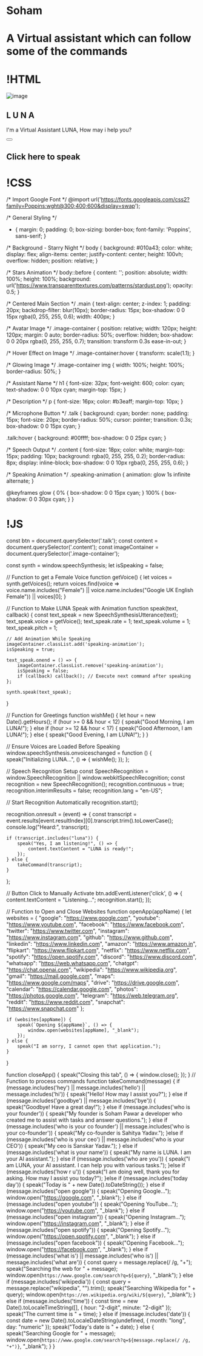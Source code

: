 # Soham
# A Virtual assistant which can follow some of the commands 

# !HTML
<!DOCTYPE html>
<html lang="en">
<head>
    <meta charset="UTF-8">
    <meta name="viewport" content="width=device-width, initial-scale=1.0">
    <title>Luna - Virtual Assistant</title>
    <link rel="shortcut icon" href="avatar.png.jpeg" type="image/x-icon">
    <link rel="stylesheet" href="styles.css">
    <link rel="stylesheet" href="https://cdnjs.cloudflare.com/ajax/libs/font-awesome/5.15.3/css/all.min.css">   
</head>
<body>
    <section class="main">
        <div class="image-container">
            <div class="image">
                <img src="giphy.jpg.png" alt="image">
            </div>
            <h1>L U N A</h1>
            <p>I'm a Virtual Assistant LUNA, How may i help you?</p>
        </div>
        <div class="input">
            <button class="talk"><i class="fas fa-microphone-alt"></i></button>
            <h1 class="content"> Click here to speak</h1>
        </div>
    </section>
    <script src="app.js"></script>
</body>
</html>

# !CSS
/* Import Google Font */
@import url('https://fonts.googleapis.com/css2?family=Poppins:wght@300;400;600&display=swap');

/* General Styling */
* {
    margin: 0;
    padding: 0;
    box-sizing: border-box;
    font-family: 'Poppins', sans-serif;
}

/* Background - Starry Night */
body {
    background: #010a43;
    color: white;
    display: flex;
    align-items: center;
    justify-content: center;
    height: 100vh;
    overflow: hidden;
    position: relative;
}

/* Stars Animation */
body::before {
    content: '';
    position: absolute;
    width: 100%;
    height: 100%;
    background: url('https://www.transparenttextures.com/patterns/stardust.png');
    opacity: 0.5;
}

/* Centered Main Section */
.main {
    text-align: center;
    z-index: 1;
    padding: 20px;
    backdrop-filter: blur(10px);
    border-radius: 15px;
    box-shadow: 0 0 15px rgba(0, 255, 255, 0.6);
    width: 400px;
}

/* Avatar Image */
.image-container {
    position: relative;
    width: 120px;
    height: 120px;
    margin: 0 auto;
    border-radius: 50%;
    overflow: hidden;
    box-shadow: 0 0 20px rgba(0, 255, 255, 0.7);
    transition: transform 0.3s ease-in-out;
}

/* Hover Effect on Image */
.image-container:hover {
    transform: scale(1.1);
}

/* Glowing Image */
.image-container img {
    width: 100%;
    height: 100%;
    border-radius: 50%;
}

/* Assistant Name */
h1 {
    font-size: 32px;
    font-weight: 600;
    color: cyan;
    text-shadow: 0 0 10px cyan;
    margin-top: 15px;
}

/* Description */
p {
    font-size: 16px;
    color: #b3eaff;
    margin-top: 10px;
}

/* Microphone Button */
.talk {
    background: cyan;
    border: none;
    padding: 15px;
    font-size: 20px;
    border-radius: 50%;
    cursor: pointer;
    transition: 0.3s;
    box-shadow: 0 0 15px cyan;
}

.talk:hover {
    background: #00ffff;
    box-shadow: 0 0 25px cyan;
}

/* Speech Output */
.content {
    font-size: 18px;
    color: white;
    margin-top: 15px;
    padding: 10px;
    background: rgba(0, 255, 255, 0.2);
    border-radius: 8px;
    display: inline-block;
    box-shadow: 0 0 10px rgba(0, 255, 255, 0.6);
}

/* Speaking Animation */
.speaking-animation {
    animation: glow 1s infinite alternate;
}

@keyframes glow {
    0% {
        box-shadow: 0 0 15px cyan;
    }
    100% {
        box-shadow: 0 0 30px cyan;
    }
}

# !JS
const btn = document.querySelector('.talk');
const content = document.querySelector('.content');
const imageContainer = document.querySelector('.image-container');

const synth = window.speechSynthesis;
let isSpeaking = false;

// Function to get a Female Voice
function getVoice() {
    let voices = synth.getVoices();
    return voices.find(voice => voice.name.includes("Female") || voice.name.includes("Google UK English Female")) || voices[0];
}

// Function to Make LUNA Speak with Animation
function speak(text, callback) {
    const text_speak = new SpeechSynthesisUtterance(text);
    text_speak.voice = getVoice();
    text_speak.rate = 1;
    text_speak.volume = 1;
    text_speak.pitch = 1;

    // Add Animation While Speaking
    imageContainer.classList.add('speaking-animation');
    isSpeaking = true;

    text_speak.onend = () => {
        imageContainer.classList.remove('speaking-animation');
        isSpeaking = false;
        if (callback) callback(); // Execute next command after speaking
    };

    synth.speak(text_speak);
}

// Function for Greetings
function wishMe() {
    let hour = new Date().getHours();
    if (hour >= 0 && hour < 12) {
        speak("Good Morning, I am LUNA!");
    } else if (hour >= 12 && hour < 17) {
        speak("Good Afternoon, I am LUNA!");
    } else {
        speak("Good Evening, I am LUNA!");
    }
}

// Ensure Voices are Loaded Before Speaking
window.speechSynthesis.onvoiceschanged = function () {
    speak("Initializing LUNA...", () => {
        wishMe();
    });
};

// Speech Recognition Setup
const SpeechRecognition = window.SpeechRecognition || window.webkitSpeechRecognition;
const recognition = new SpeechRecognition();
recognition.continuous = true;
recognition.interimResults = false;
recognition.lang = "en-US";

// Start Recognition Automatically
recognition.start();

recognition.onresult = (event) => {
    const transcript = event.results[event.resultIndex][0].transcript.trim().toLowerCase();
    console.log("Heard:", transcript);

    if (transcript.includes("luna")) {
        speak("Yes, I am listening!", () => {
            content.textContent = "LUNA is ready!";
        });
    } else {
        takeCommand(transcript);
    }
};

// Button Click to Manually Activate
btn.addEventListener('click', () => {
    content.textContent = "Listening...";
    recognition.start();
});

// Function to Open and Close Websites
function openApp(appName) {
    let websites = {
        "google": "https://www.google.com",
        "youtube": "https://www.youtube.com",
        "facebook": "https://www.facebook.com",
        "twitter": "https://www.twitter.com",
        "instagram": "https://www.instagram.com",
        "github": "https://www.github.com",
        "linkedin": "https://www.linkedin.com",
        "amazon": "https://www.amazon.in",
        "flipkart": "https://www.flipkart.com",
        "netflix": "https://www.netflix.com",
        "spotify": "https://open.spotify.com",
        "discord": "https://www.discord.com",
        "whatsapp": "https://web.whatsapp.com",
        "chatgpt": "https://chat.openai.com",
        "wikipedia": "https://www.wikipedia.org",
        "gmail": "https://mail.google.com",
        "maps": "https://www.google.com/maps",
        "drive": "https://drive.google.com",
        "calendar": "https://calendar.google.com",
        "photos": "https://photos.google.com",
        "telegram": "https://web.telegram.org",
        "reddit": "https://www.reddit.com",
        "snapchat": "https://www.snapchat.com"
    };

    if (websites[appName]) {
        speak(`Opening ${appName}`, () => {
            window.open(websites[appName], "_blank");
        });
    } else {
        speak("I am sorry, I cannot open that application.");
    }
}

function closeApp() {
    speak("Closing this tab", () => {
        window.close();
    });
}
// Function to process commands
function takeCommand(message) {
    if (message.includes('hey') || message.includes('hello') || message.includes('hi')) {
        speak("Hello! How may I assist you?");
    } else if (message.includes('goodbye') || message.includes('bye')) {
        speak("Goodbye! Have a great day!");
    } else if (message.includes('who is your founder')) {
        speak("My founder is Soham Pawar a developer who created me to assist with tasks and answer questions.");
    } else if (message.includes('who is your co founder') || message.includes('who is your co-founder')) {
        speak("My co-founder is Sahitya Yadav.");
    }else if (message.includes('who is your ceo') || message.includes('who is your CEO')) {
        speak("My ceo is Sanskar Yadav.");
    } else if (message.includes('what is your name')) {
        speak("My name is LUNA. I am your AI assistant.");
    } else if (message.includes('who are you')) {
        speak("I am LUNA, your AI assistant. I can help you with various tasks.");
    }else if (message.includes('how r u')) {
        speak("I am doing well, thank you for asking. How may I assist you today?");
    }else if (message.includes('today day')) {
        speak("Today is " + new Date().toDateString());
    } else if (message.includes("open google")) {
        speak("Opening Google...");
        window.open("https://google.com", "_blank");
    } else if (message.includes("open youtube")) {
        speak("Opening YouTube...");
        window.open("https://youtube.com", "_blank");
    } else if (message.includes("open instagram")) {
        speak("Opening Instagram...");
        window.open("https://instagram.com", "_blank");
    } else if (message.includes("open spotify")) {
        speak("Opening Spotify...");
        window.open("https://open.spotify.com", "_blank");
    } else if (message.includes("open facebook")) {
        speak("Opening Facebook...");
        window.open("https://facebook.com", "_blank");
    } else if (message.includes('what is') || message.includes('who is') || message.includes('what are')) {
        const query = message.replace(/ /g, "+");
        speak("Searching the web for " + message);
        window.open(`https://www.google.com/search?q=${query}`, "_blank");
    } else if (message.includes('wikipedia')) {
        const query = message.replace("wikipedia", "").trim();
        speak("Searching Wikipedia for " + query);
        window.open(`https://en.wikipedia.org/wiki/${query}`, "_blank");
    } else if (message.includes('time')) {
        const time = new Date().toLocaleTimeString([], { hour: "2-digit", minute: "2-digit" });
        speak("The current time is " + time);
    } else if (message.includes('date')) {
        const date = new Date().toLocaleDateString(undefined, { month: "long", day: "numeric" });
        speak("Today's date is " + date);
    } else {
        speak("Searching Google for " + message);
        window.open(`https://www.google.com/search?q=${message.replace(/ /g, "+")}`, "_blank");
    }
}

